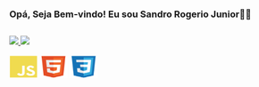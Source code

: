 ### Opá, Seja Bem-vindo! Eu sou Sandro Rogerio Junior👋👋 
##
<div>
  <a href="https://github.com/SandroJuniorr/SandroJuniorr">
  <img height="170em" src="https://github-readme-stats.vercel.app/api?username=SandroJuniorr&show_icons=true&theme=dark&include_all_commits=true&count_private=true"/>
  <img height="170em" src="https://github-readme-stats.vercel.app/api/top-langs/?username=SandroJuniorr&layout=compact&langs_count=7&theme=dark"/>
</div></a>
<div style="display: inline_block"><br>
  <img align="center" alt="Sandro-Js" height="40" width="50" src="https://raw.githubusercontent.com/devicons/devicon/master/icons/javascript/javascript-plain.svg">
  <img align="center" alt="Sandro-HTML" height="40" width="50" src="https://raw.githubusercontent.com/devicons/devicon/master/icons/html5/html5-original.svg">
  <img align="center" alt="Sandro-CSS" height="40" width="50" src="https://raw.githubusercontent.com/devicons/devicon/master/icons/css3/css3-original.svg">
</div>


  

